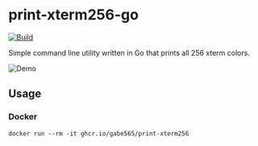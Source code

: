 # print-xterm256-go

[![Build](https://github.com/gabe565/print-xterm256-go/actions/workflows/build.yml/badge.svg)](https://github.com/gabe565/print-xterm256-go/actions/workflows/build.yml)

Simple command line utility written in Go that prints all 256 xterm colors.

<img alt="Demo" src="https://github.com/gabe565/print-xterm256-go/assets/7717888/2ea2fef6-b797-4f28-893a-3e5b8096b51c">

## Usage

### Docker

```shell
docker run --rm -it ghcr.io/gabe565/print-xterm256
```
